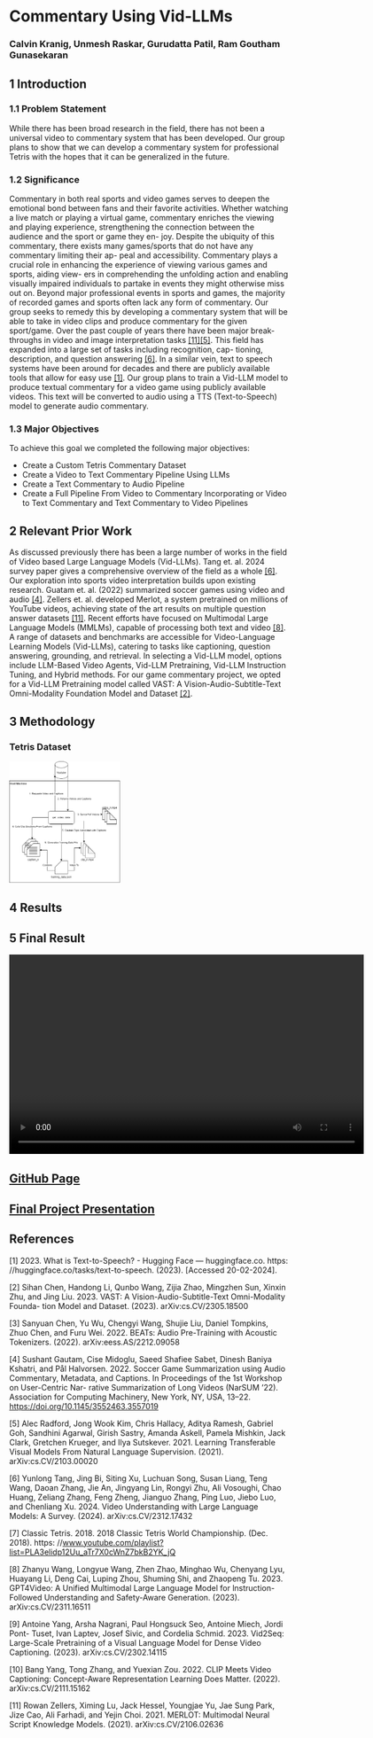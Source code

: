 # Commentary Using Vid-LLMs

### Calvin Kranig, Unmesh Raskar, Gurudatta Patil, Ram Goutham Gunasekaran

## 1 Introduction

### 1.1 Problem Statement
While there has been broad research in the field, there has not been
a universal video to commentary system that has been developed.
Our group plans to show that we can develop a commentary system
for professional Tetris with the hopes that it can be generalized in
the future.

### 1.2 Significance
Commentary in both real sports and video games serves to deepen
the emotional bond between fans and their favorite activities. Whether
watching a live match or playing a virtual game, commentary
enriches the viewing and playing experience, strengthening the
connection between the audience and the sport or game they en-
joy. Despite the ubiquity of this commentary, there exists many
games/sports that do not have any commentary limiting their ap-
peal and accessibility. Commentary plays a crucial role in enhancing
the experience of viewing various games and sports, aiding view-
ers in comprehending the unfolding action and enabling visually
impaired individuals to partake in events they might otherwise
miss out on. Beyond major professional events in sports and games,
the majority of recorded games and sports often lack any form
of commentary. Our group seeks to remedy this by developing a
commentary system that will be able to take in video clips and
produce commentary for the given sport/game.
Over the past couple of years there have been major break-
throughs in video and image interpretation tasks [[11]](#references)[[5]](#references). This field
has expanded into a large set of tasks including recognition, cap-
tioning, description, and question answering [[6]](#references). In a similar vein,
text to speech systems have been around for decades and there
are publicly available tools that allow for easy use [[1]](#references). Our group
plans to train a Vid-LLM model to produce textual commentary
for a video game using publicly available videos. This text will be
converted to audio using a TTS (Text-to-Speech) model to generate
audio commentary.

### 1.3 Major Objectives
To achieve this goal we completed the following major objectives:
* Create a Custom Tetris Commentary Dataset
* Create a Video to Text Commentary Pipeline Using LLMs
* Create a Text Commentary to Audio Pipeline
* Create a Full Pipeline From Video to Commentary Incorporating or Video to Text Commentary and Text Commentary to Video Pipelines

## 2 Relevant Prior Work
As discussed previously there has been a large number of works in the field of Video based Large Language Models (Vid-LLMs). Tang et. al. 2024 survey paper gives a comprehensive overview of the field as a whole [[6]](#references). Our exploration into sports video interpretation builds upon existing research. Guatam et. al. (2022) summarized
soccer games using video and audio [[4]](#references). Zellers et. al. developed Merlot, a system pretrained on millions of YouTube videos, achieving state of the art results on multiple question answer datasets [[11]](#references). Recent efforts have focused on Multimodal Large Language Models (MMLMs), capable of processing both text and video [[8]](#references). A range of datasets and benchmarks are accessible for Video-Language Learning Models (Vid-LLMs), catering to tasks like captioning, question answering, grounding, and retrieval. In selecting a Vid-LLM model, options include LLM-Based Video Agents, Vid-LLM Pretraining, Vid-LLM Instruction Tuning, and Hybrid
methods. For our game commentary project, we opted for a Vid-LLM Pretraining model called VAST: A Vision-Audio-Subtitle-Text Omni-Modality Foundation Model and Dataset [[2]](#references).

## 3 Methodology

### Tetris Dataset
<img src="assets/766_Dataset.png" alt="Dataset" width="200"/>

## 4 Results

## 5 Final Result
<video width="640" height="360" controls>
  <source src="assets/output_with_commentary.mp4" type="video/mp4">
</video>

## [GitHub Page](https://github.com/Tetris-VidLLM/commentary_vidLLM)

## [Final Project Presentation](https://docs.google.com/presentation/d/1HlOfV6bpR2wBAOudjraqju-dAw552oZy70-XxIv6_nA/edit?usp=sharing)

## References
[1] 2023. What is Text-to-Speech? - Hugging Face — huggingface.co. https:
//huggingface.co/tasks/text-to-speech. (2023). [Accessed 20-02-2024].

[2] Sihan Chen, Handong Li, Qunbo Wang, Zijia Zhao, Mingzhen Sun, Xinxin Zhu,
and Jing Liu. 2023. VAST: A Vision-Audio-Subtitle-Text Omni-Modality Founda-
tion Model and Dataset. (2023). arXiv:cs.CV/2305.18500

[3] Sanyuan Chen, Yu Wu, Chengyi Wang, Shujie Liu, Daniel Tompkins, Zhuo Chen,
and Furu Wei. 2022. BEATs: Audio Pre-Training with Acoustic Tokenizers. (2022).
arXiv:eess.AS/2212.09058

[4] Sushant Gautam, Cise Midoglu, Saeed Shafiee Sabet, Dinesh Baniya Kshatri, and
Pål Halvorsen. 2022. Soccer Game Summarization using Audio Commentary,
Metadata, and Captions. In Proceedings of the 1st Workshop on User-Centric Nar-
rative Summarization of Long Videos (NarSUM ’22). Association for Computing
Machinery, New York, NY, USA, 13–22. https://doi.org/10.1145/3552463.3557019

[5] Alec Radford, Jong Wook Kim, Chris Hallacy, Aditya Ramesh, Gabriel Goh,
Sandhini Agarwal, Girish Sastry, Amanda Askell, Pamela Mishkin, Jack Clark,
Gretchen Krueger, and Ilya Sutskever. 2021. Learning Transferable Visual Models
From Natural Language Supervision. (2021). arXiv:cs.CV/2103.00020

[6] Yunlong Tang, Jing Bi, Siting Xu, Luchuan Song, Susan Liang, Teng Wang, Daoan
Zhang, Jie An, Jingyang Lin, Rongyi Zhu, Ali Vosoughi, Chao Huang, Zeliang
Zhang, Feng Zheng, Jianguo Zhang, Ping Luo, Jiebo Luo, and Chenliang Xu.
2024. Video Understanding with Large Language Models: A Survey. (2024).
arXiv:cs.CV/2312.17432

[7] Classic Tetris. 2018. 2018 Classic Tetris World Championship. (Dec. 2018). https:
//www.youtube.com/playlist?list=PLA3elidp12Uu_aTr7X0cWnZ7bkB2YK_jQ

[8] Zhanyu Wang, Longyue Wang, Zhen Zhao, Minghao Wu, Chenyang Lyu,
Huayang Li, Deng Cai, Luping Zhou, Shuming Shi, and Zhaopeng Tu.
2023. GPT4Video: A Unified Multimodal Large Language Model for
lnstruction-Followed Understanding and Safety-Aware Generation. (2023).
arXiv:cs.CV/2311.16511

[9] Antoine Yang, Arsha Nagrani, Paul Hongsuck Seo, Antoine Miech, Jordi Pont-
Tuset, Ivan Laptev, Josef Sivic, and Cordelia Schmid. 2023. Vid2Seq: Large-Scale
Pretraining of a Visual Language Model for Dense Video Captioning. (2023).
arXiv:cs.CV/2302.14115

[10] Bang Yang, Tong Zhang, and Yuexian Zou. 2022. CLIP Meets Video
Captioning: Concept-Aware Representation Learning Does Matter. (2022).
arXiv:cs.CV/2111.15162

[11] Rowan Zellers, Ximing Lu, Jack Hessel, Youngjae Yu, Jae Sung Park, Jize Cao, Ali
Farhadi, and Yejin Choi. 2021. MERLOT: Multimodal Neural Script Knowledge
Models. (2021). arXiv:cs.CV/2106.02636
